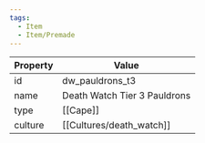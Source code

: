 ```yaml
---
tags:
  - Item
  - Item/Premade
---
```


| Property | Value                        |
| -------- | ---------------------------- |
| id       | dw_pauldrons_t3              |
| name     | Death Watch Tier 3 Pauldrons |
| type     | [[Cape]]                     |
| culture  | [[Cultures/death_watch]]              |


